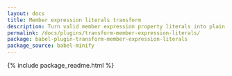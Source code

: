 ```yaml
---
layout: docs
title: Member expression literals transform
description: Turn valid member expression property literals into plain identifiers
permalink: /docs/plugins/transform-member-expression-literals/
package: babel-plugin-transform-member-expression-literals
package_source: babel-minify
---
```


{% include package_readme.html %}
